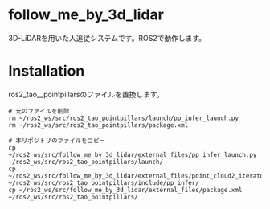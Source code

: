 # follow_me_by_3d_lidar
3D-LiDARを用いた人追従システムです。ROS2で動作します。

# Installation

ros2_tao__pointpillarsのファイルを置換します。
```
# 元のファイルを削除
rm ~/ros2_ws/src/ros2_tao_pointpillars/launch/pp_infer_launch.py
rm ~/ros2_ws/src/ros2_tao_pointpillars/package.xml

# 本リポジトリのファイルをコピー
cp ~/ros2_ws/src/follow_me_by_3d_lidar/external_files/pp_infer_launch.py ~/ros2_ws/src/ros2_tao_pointpillars/launch/
cp ~/ros2_ws/src/follow_me_by_3d_lidar/external_files/point_cloud2_iterator.hpp ~/ros2_ws/src/ros2_tao_pointpillars/include/pp_infer/
cp ~/ros2_ws/src/follow_me_by_3d_lidar/external_files/package.xml ~/ros2_ws/src/ros2_tao_pointpillars/
```
